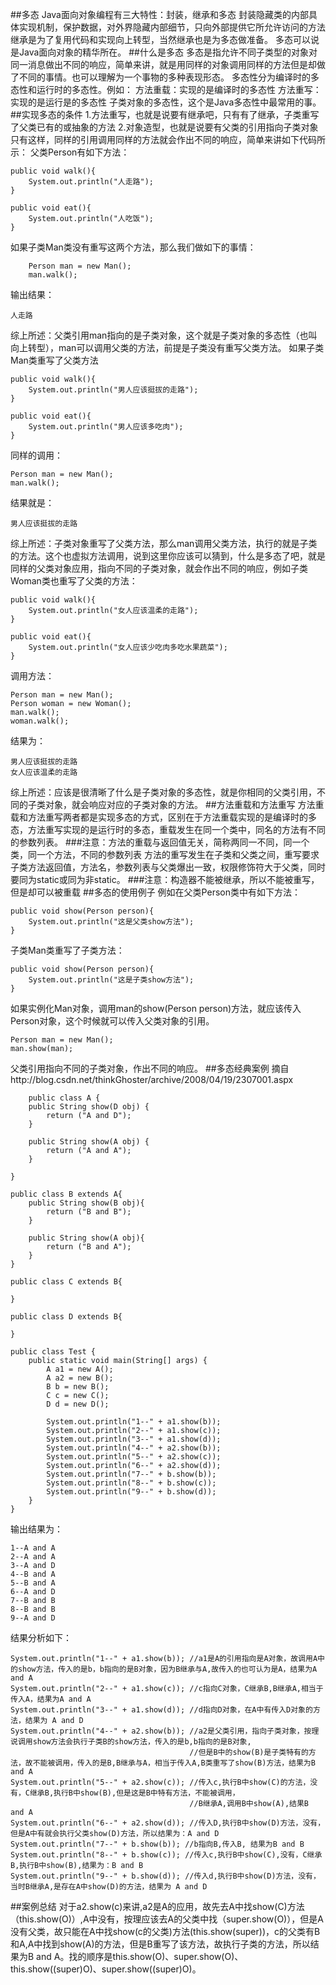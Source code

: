 ##多态
Java面向对象编程有三大特性：封装，继承和多态
封装隐藏类的内部具体实现机制，保护数据，对外界隐藏内部细节，只向外部提供它所允许访问的方法
继承是为了复用代码和实现向上转型，当然继承也是为多态做准备。
多态可以说是Java面向对象的精华所在。
##什么是多态
多态是指允许不同子类型的对象对同一消息做出不同的响应，简单来讲，就是用同样的对象调用同样的方法但是却做了不同的事情。也可以理解为一个事物的多种表现形态。
多态性分为编译时的多态性和运行时的多态性。例如：
方法重载：实现的是编译时的多态性
方法重写：实现的是运行是的多态性
子类对象的多态性，这个是Java多态性中最常用的事。
##实现多态的条件
1.方法重写，也就是说要有继承吧，只有有了继承，子类重写了父类已有的或抽象的方法
2.对象造型，也就是说要有父类的引用指向子类对象
只有这样，同样的引用调用同样的方法就会作出不同的响应，简单来讲如下代码所示：
父类Person有如下方法：

	public void walk(){
		System.out.println("人走路");
	}
	
	public void eat(){
		System.out.println("人吃饭");
	}
如果子类Man类没有重写这两个方法，那么我们做如下的事情：

		Person man = new Man();
	    man.walk();
输出结果：

	人走路
综上所述：父类引用man指向的是子类对象，这个就是子类对象的多态性（也叫向上转型），man可以调用父类的方法，前提是子类没有重写父类方法。
如果子类Man类重写了父类方法

	public void walk(){
		System.out.println("男人应该挺拔的走路");
	}
	
	public void eat(){
		System.out.println("男人应该多吃肉");
	}
同样的调用：

	Person man = new Man();
	man.walk();
结果就是：

	男人应该挺拔的走路
综上所述：子类对象重写了父类方法，那么man调用父类方法，执行的就是子类的方法。这个也虚拟方法调用，说到这里你应该可以猜到，什么是多态了吧，就是同样的父类对象应用，指向不同的子类对象，就会作出不同的响应，例如子类Woman类也重写了父类的方法：

	public void walk(){
		System.out.println("女人应该温柔的走路");
	}
	
	public void eat(){
		System.out.println("女人应该少吃肉多吃水果蔬菜");
	}
调用方法：

	Person man = new Man();
	Person woman = new Woman();
    man.walk();
    woman.walk();
结果为：

	男人应该挺拔的走路
	女人应该温柔的走路
综上所述：应该是很清晰了什么是子类对象的多态性，就是你相同的父类引用，不同的子类对象，就会响应对应的子类对象的方法。
##方法重载和方法重写
方法重载和方法重写两者都是实现多态的方式，区别在于方法重载实现的是编译时的多态，方法重写实现的是运行时的多态，重载发生在同一个类中，同名的方法有不同的参数列表。
###注意：方法的重载与返回值无关，简称两同一不同，同一个类，同一个方法，不同的参数列表
方法的重写发生在子类和父类之间，重写要求子类方法返回值，方法名，参数列表与父类爆出一致，权限修饰符大于父类，同时要同为static或同为非static。
###注意：构造器不能被继承，所以不能被重写，但是却可以被重载
##多态的使用例子
例如在父类Person类中有如下方法：

	public void show(Person person){
		System.out.println("这是父类show方法");
	}
子类Man类重写了子类方法：

	public void show(Person person){
		System.out.println("这是子类show方法");
	}
如果实例化Man对象，调用man的show(Person person)方法，就应该传入Person对象，这个时候就可以传入父类对象的引用。

	Person man = new Man();
	man.show(man);
父类引用指向不同的子类对象，作出不同的响应。
##多态经典案例
摘自http://blog.csdn.net/thinkGhoster/archive/2008/04/19/2307001.aspx

	    public class A {  
        public String show(D obj) {  
            return ("A and D");  
        }  
      
        public String show(A obj) {  
            return ("A and A");  
        }   
      
    }  
      
    public class B extends A{  
        public String show(B obj){  
            return ("B and B");  
        }  
          
        public String show(A obj){  
            return ("B and A");  
        }   
    }  
      
    public class C extends B{  
      
    }  
      
    public class D extends B{  
      
    }  
      
    public class Test {  
        public static void main(String[] args) {  
            A a1 = new A();  
            A a2 = new B();  
            B b = new B();  
            C c = new C();  
            D d = new D();  
              
            System.out.println("1--" + a1.show(b));  
            System.out.println("2--" + a1.show(c));  
            System.out.println("3--" + a1.show(d));  
            System.out.println("4--" + a2.show(b));  
            System.out.println("5--" + a2.show(c));  
            System.out.println("6--" + a2.show(d));  
            System.out.println("7--" + b.show(b));  
            System.out.println("8--" + b.show(c));  
            System.out.println("9--" + b.show(d));        
        }  
    }  
输出结果为：

	1--A and A  
    2--A and A  
    3--A and D  
    4--B and A  
    5--B and A  
    6--A and D  
    7--B and B  
    8--B and B  
    9--A and D  
结果分析如下：

	System.out.println("1--" + a1.show(b)); //a1是A的引用指向是A对象，故调用A中的show方法，传入的是b，b指向的是B对象，因为B继承与A,故传入的也可认为是A，结果为A and A
    System.out.println("2--" + a1.show(c)); //c指向C对象，C继承B,B继承A,相当于传入A，结果为A and A
    System.out.println("3--" + a1.show(d)); //d指向D对象，在A中有传入D对象的方法，结果为 A and D
    System.out.println("4--" + a2.show(b)); //a2是父类引用，指向子类对象，按理说调用show方法会执行子类B的show方法，传入的是b,b指向的是B对象,
                                            //但是B中的show(B)是子类特有的方法，故不能被调用，传入的是B,B继承与A，相当于传入A,B类重写了show(B)方法，结果为B and A
    System.out.println("5--" + a2.show(c)); //传入c,执行B中show(C)的方法，没有，C继承B,执行B中show(B),但是这是B中特有方法，不能被调用，
    										//B继承A,调用B中show(A),结果B and A
    System.out.println("6--" + a2.show(d)); //传入D,执行B中show(D)方法，没有，但是A中有就会执行父类show(D)方法，所以结果为：A and D
    System.out.println("7--" + b.show(b)); //b指向B,传入B, 结果为B and B
    System.out.println("8--" + b.show(c)); //传入c,执行B中show(C),没有，C继承B,执行B中show(B),结果为：B and B
    System.out.println("9--" + b.show(d)); //传入d,执行B中show(D)方法，没有，当时B继承A,是存在A中show(D)的方法，结果为 A and D 
##案例总结
对于a2.show(c)来讲,a2是A的应用，故先去A中找show(C)方法（this.show(O)）,A中没有，按理应该去A的父类中找（super.show(O)），但是A没有父类，故只能在A中找show(c的父类)方法(this.show(super))，c的父类有B和A,A中找到show(A)的方法，但是B重写了该方法，故执行子类的方法，所以结果为B and A。找的顺序是this.show(O)、super.show(O)、this.show((super)O)、super.show((super)O)。
